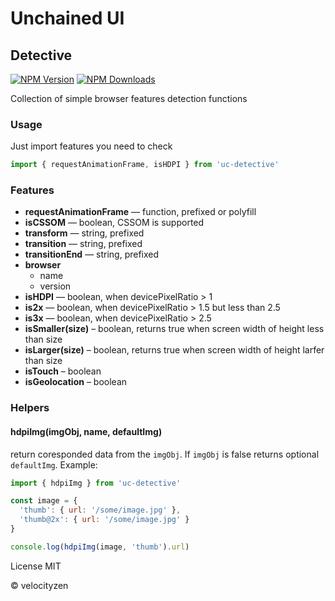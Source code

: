 # Unchained UI

## Detective

[![NPM Version](https://img.shields.io/npm/v/uc-detective.svg?style=flat-square)](https://www.npmjs.com/package/uc-detective)
[![NPM Downloads](https://img.shields.io/npm/dt/uc-detective.svg?style=flat-square)](https://www.npmjs.com/package/uc-detective)

Collection of simple browser features detection functions


### Usage

Just import features you need to check

```js
import { requestAnimationFrame, isHDPI } from 'uc-detective'
```

### Features

* __requestAnimationFrame__ — function, prefixed or polyfill
* __isCSSOM__ — boolean, CSSOM is supported
* __transform__ — string, prefixed
* __transition__ — string, prefixed
* __transitionEnd__ — string, prefixed
* __browser__
  - name
  - version
* __isHDPI__ — boolean, when devicePixelRatio > 1
* __is2x__ — boolean, when devicePixelRatio > 1.5 but less than 2.5
* __is3x__ — boolean, when devicePixelRatio > 2.5
* __isSmaller(size)__ – boolean, returns true when screen width of height less than size
* __isLarger(size)__ – boolean, returns true when screen width of height larfer than size
* __isTouch__ – boolean
* __isGeolocation__ – boolean

### Helpers

#### hdpiImg(imgObj, name, defaultImg)

return coresponded data from the `imgObj`. If `imgObj` is false returns optional `defaultImg`. Example:

```js
import { hdpiImg } from 'uc-detective'

const image = {
  'thumb': { url: '/some/image.jpg' },
  'thumb@2x': { url: '/some/image.jpg' }
}

console.log(hdpiImg(image, 'thumb').url)

```

License MIT

© velocityzen

